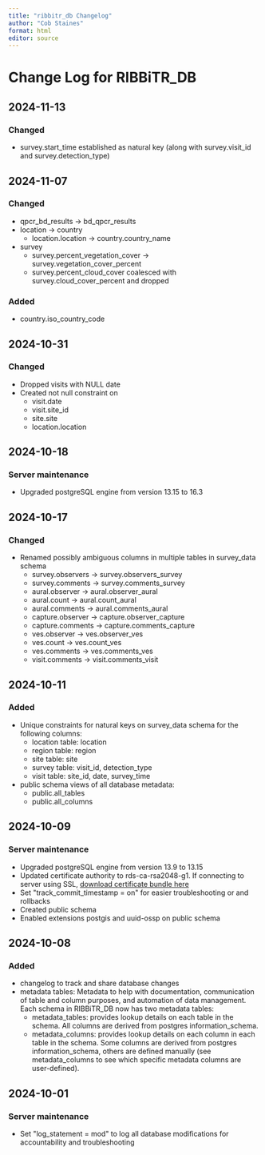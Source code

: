 ```yaml
---
title: "ribbitr_db Changelog"
author: "Cob Staines"
format: html
editor: source
---
```


# Change Log for RIBBiTR_DB

## 2024-11-13

### Changed

- survey.start_time established as natural key (along with survey.visit_id and survey.detection_type)

## 2024-11-07

### Changed

- qpcr_bd_results -> bd_qpcr_results
- location -> country
  - location.location -> country.country_name
- survey
  - survey.percent_vegetation_cover -> survey.vegetation_cover_percent
  - survey.percent_cloud_cover coalesced with survey.cloud_cover_percent and dropped
  
### Added
- country.iso_country_code

## 2024-10-31

### Changed

- Dropped visits with NULL date
- Created not null constraint on
    - visit.date
    - visit.site_id
    - site.site
    - location.location

## 2024-10-18

### Server maintenance

-   Upgraded postgreSQL engine from version 13.15 to 16.3

## 2024-10-17

### Changed

-   Renamed possibly ambiguous columns in multiple tables in survey_data schema
    -   survey.observers -> survey.observers_survey
    -   survey.comments -> survey.comments_survey
    -   aural.observer -> aural.observer_aural
    -   aural.count -> aural.count_aural
    -   aural.comments -> aural.comments_aural
    -   capture.observer -> capture.observer_capture
    -   capture.comments -> capture.comments_capture
    -   ves.observer -> ves.observer_ves
    -   ves.count -> ves.count_ves
    -   ves.comments -> ves.comments_ves
    -   visit.comments -> visit.comments_visit

## 2024-10-11

### Added

-   Unique constraints for natural keys on survey_data schema for the following columns:
    -   location table: location
    -   region table: region
    -   site table: site
    -   survey table: visit_id, detection_type
    -   visit table: site_id, date, survey_time
-   public schema views of all database metadata:
    -   public.all_tables
    -   public.all_columns

## 2024-10-09

### Server maintenance

-   Upgraded postgreSQL engine from version 13.9 to 13.15
-   Updated certificate authority to rds-ca-rsa2048-g1. If connecting to server using SSL, [download certificate bundle here](https://truststore.pki.rds.amazonaws.com/us-west-1/us-west-1-bundle.pem)
-   Set "track_commit_timestamp = on" for easier troubleshooting or and rollbacks
-   Created public schema
-   Enabled extensions postgis and uuid-ossp on public schema

## 2024-10-08

### Added

-   changelog to track and share database changes
-   metadata tables: Metadata to help with documentation, communication of table and column purposes, and automation of data management. Each schema in RIBBiTR_DB now has two metadata tables:
    -   metadata_tables: provides lookup details on each table in the schema. All columns are derived from postgres information_schema.
    -   metadata_columns: provides lookup details on each column in each table in the schema. Some columns are derived from postgres information_schema, others are defined manually (see metadata_columns to see which specific metadata columns are user-defined).

## 2024-10-01

### Server maintenance

-   Set "log_statement = mod" to log all database modifications for accountability and troubleshooting
